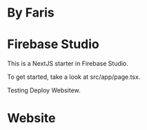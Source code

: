 
# By Faris
# Firebase Studio

This is a NextJS starter in Firebase Studio.

To get started, take a look at src/app/page.tsx.

Testing Deploy Websitew.

# Website
